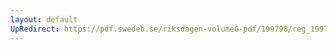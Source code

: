 ```yaml
---
layout: default
UpRedirect: https://pdf.swedeb.se/riksdagen-volumeG-pdf/199798/reg_199798/reg_199798_0486.pdf
---
```

